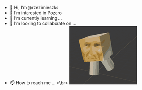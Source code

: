 - 👋 Hi, I’m @rzezimieszko
- 👀 I’m interested in Pozdro
- 🌱 I’m currently learning ...
- 💞️ I’m looking to collaborate on ...
- 📫 How to reach me ... <\br>
![Alt Text](żółta-morda-pope.gif)
<!---
rzezimieszko/rzezimieszko is a ✨ special ✨ repository because its `README.md` (this file) appears on your GitHub profile.
You can click the Preview link to take a look at your changes.
--->
